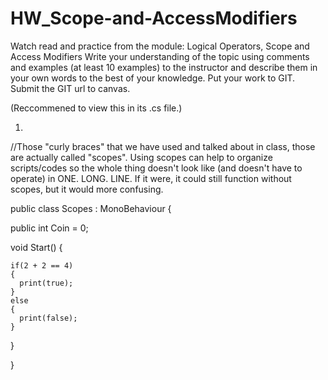 # HW_Scope-and-AccessModifiers
Watch read and practice from the module: Logical Operators, Scope and Access Modifiers  Write your understanding of the topic using comments and examples (at least 10 examples) to the instructor and describe them in your own words to the best of your knowledge. Put your work to GIT. Submit the GIT url to canvas. 

(Reccommened to view this in its .cs file.)

1.

//Those "curly braces" that we have used and talked about in class, those are actually called "scopes". Using scopes can help to organize scripts/codes so the whole thing doesn't look like (and doesn't have to operate) in ONE. LONG. LINE. If it were, it could still function without scopes, but it would more confusing.

public class Scopes : MonoBehaviour
{
  
  public int Coin = 0;
  
  void Start()
  {
  
    if(2 + 2 == 4)
    {
      print(true);
    }
    else
    {
      print(false);
    }
  
  }
  
}
